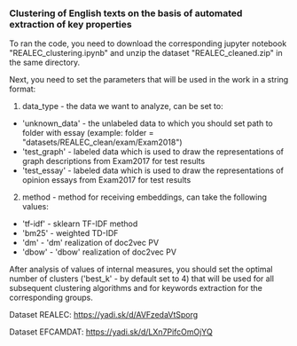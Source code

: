 ### Clustering of English texts on the basis of automated extraction of key properties

To ran the code, you need to download the corresponding jupyter notebook "REALEC_clustering.ipynb" and unzip the dataset "REALEC_cleaned.zip" in the same directory.

Next, you need to set the parameters that will be used in the work in a string format:

1. data_type - the data we want to analyze, can be set to:
* 'unknown_data' - the unlabeled data to which you should set path to folder with essay
(example: folder = "datasets/REALEC_clean/exam/Exam2018")
* 'test_graph' - labeled data which is used to draw the representations of graph descriptions from Exam2017 for test results
* 'test_essay' - labeled data which is used to draw the representations of opinion essays from Exam2017 for test results

2. method - method for receiving embeddings, can take the following values:
* 'tf-idf' - sklearn TF-IDF method
* 'bm25' - weighted TD-IDF
* 'dm' - 'dm' realization of doc2vec PV
* 'dbow' - 'dbow' realization of doc2vec PV

After analysis of values of internal measures, you should set the optimal number of clusters ('best_k' - by default set to 4) that will be used for all subsequent clustering algorithms and for keywords extraction for the corresponding groups.

Dataset REALEC: https://yadi.sk/d/AVFzedaVtSporg 

Dataset EFCAMDAT: https://yadi.sk/d/LXn7PifcOmOjYQ
